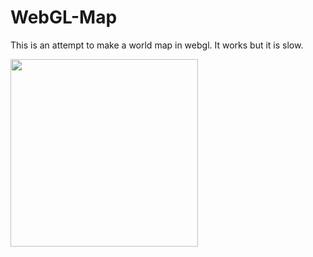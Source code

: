 # WebGL-Map
This is an attempt to make a world map in webgl. 
It works but it is slow.

<img src="https://github.com/Frederoche/WebGL-Map/blob/master/World.PNG" width=300>
